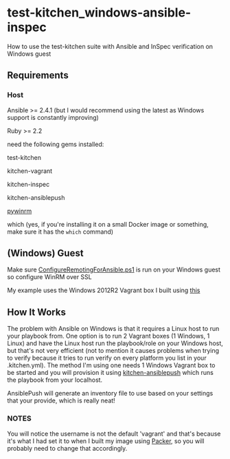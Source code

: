 # test-kitchen_windows-ansible-inspec
How to use the test-kitchen suite with Ansible and InSpec verification on Windows guest

## Requirements

### Host
 Ansible >= 2.4.1 (but I would recommend using the latest as Windows support is constantly improving)

Ruby >= 2.2

need the following gems installed:

 test-kitchen

 kitchen-vagrant

 kitchen-inspec

 kitchen-ansiblepush

 [pywinrm](https://pypi.python.org/pypi/pywinrm)
 
 which (yes, if you're installing it on a small Docker image or something, make sure it has the `which` command)

## (Windows) Guest
Make sure [ConfigureRemotingForAnsible.ps1](https://github.com/ansible/ansible/blob/devel/examples/scripts/ConfigureRemotingForAnsible.ps1) is run on your Windows guest so configure WinRM over SSL

My example uses the Windows 2012R2 Vagrant box I built using [this](https://github.com/Neutrollized/packer-windows)

## How It Works

The problem with Ansible on Windows is that it requires a Linux host to run your playbook from.  One option is to run 2 Vagrant boxes (1 Windows, 1 Linux) and have the Linux host run the playbook/role on your Windows host, but that's not very efficient (not to mention it causes problems when trying to verify because it tries to run verify on every platform you list in your .kitchen.yml).  The method I'm using one needs 1 Windows Vagrant box to be started and you will provision it using [kitchen-ansiblepush](https://github.com/ahelal/kitchen-ansiblepush) which runs the playbook from your localhost.

AnsiblePush will generate an inventory file to use based on your settings that your provide, which is really neat!

### NOTES

You will notice the username is not the default 'vagrant' and that's because it's what I had set it to when I built my image using [Packer](www.packer.io), so you will probably need to change that accordingly.
